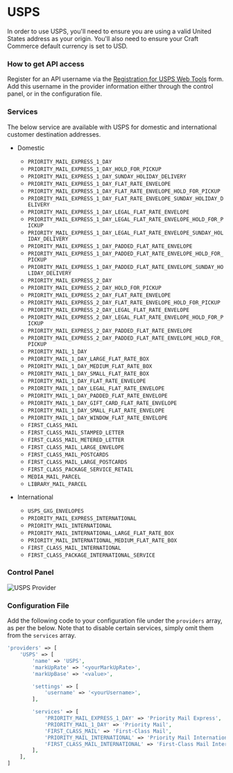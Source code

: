 # USPS

In order to use USPS, you'll need to ensure you are using a valid United States address as your origin. You'll also need to ensure your Craft Commerce default currency is set to USD.

### How to get API access

Register for an API username via the [Registration for USPS Web Tools](https://registration.shippingapis.com/) form. Add this username in the provider information either through the control panel, or in the configuration file.

### Services

The below service are available with USPS for domestic and international customer destination addresses.

- Domestic
    
    - `PRIORITY_MAIL_EXPRESS_1_DAY`
    - `PRIORITY_MAIL_EXPRESS_1_DAY_HOLD_FOR_PICKUP`
    - `PRIORITY_MAIL_EXPRESS_1_DAY_SUNDAY_HOLIDAY_DELIVERY`
    - `PRIORITY_MAIL_EXPRESS_1_DAY_FLAT_RATE_ENVELOPE`
    - `PRIORITY_MAIL_EXPRESS_1_DAY_FLAT_RATE_ENVELOPE_HOLD_FOR_PICKUP`
    - `PRIORITY_MAIL_EXPRESS_1_DAY_FLAT_RATE_ENVELOPE_SUNDAY_HOLIDAY_DELIVERY`
    - `PRIORITY_MAIL_EXPRESS_1_DAY_LEGAL_FLAT_RATE_ENVELOPE`
    - `PRIORITY_MAIL_EXPRESS_1_DAY_LEGAL_FLAT_RATE_ENVELOPE_HOLD_FOR_PICKUP`
    - `PRIORITY_MAIL_EXPRESS_1_DAY_LEGAL_FLAT_RATE_ENVELOPE_SUNDAY_HOLIDAY_DELIVERY`
    - `PRIORITY_MAIL_EXPRESS_1_DAY_PADDED_FLAT_RATE_ENVELOPE`
    - `PRIORITY_MAIL_EXPRESS_1_DAY_PADDED_FLAT_RATE_ENVELOPE_HOLD_FOR_PICKUP`
    - `PRIORITY_MAIL_EXPRESS_1_DAY_PADDED_FLAT_RATE_ENVELOPE_SUNDAY_HOLIDAY_DELIVERY`
    - `PRIORITY_MAIL_EXPRESS_2_DAY`
    - `PRIORITY_MAIL_EXPRESS_2_DAY_HOLD_FOR_PICKUP`
    - `PRIORITY_MAIL_EXPRESS_2_DAY_FLAT_RATE_ENVELOPE`
    - `PRIORITY_MAIL_EXPRESS_2_DAY_FLAT_RATE_ENVELOPE_HOLD_FOR_PICKUP`
    - `PRIORITY_MAIL_EXPRESS_2_DAY_LEGAL_FLAT_RATE_ENVELOPE`
    - `PRIORITY_MAIL_EXPRESS_2_DAY_LEGAL_FLAT_RATE_ENVELOPE_HOLD_FOR_PICKUP`
    - `PRIORITY_MAIL_EXPRESS_2_DAY_PADDED_FLAT_RATE_ENVELOPE`
    - `PRIORITY_MAIL_EXPRESS_2_DAY_PADDED_FLAT_RATE_ENVELOPE_HOLD_FOR_PICKUP`
    - `PRIORITY_MAIL_1_DAY`
    - `PRIORITY_MAIL_1_DAY_LARGE_FLAT_RATE_BOX`
    - `PRIORITY_MAIL_1_DAY_MEDIUM_FLAT_RATE_BOX`
    - `PRIORITY_MAIL_1_DAY_SMALL_FLAT_RATE_BOX`
    - `PRIORITY_MAIL_1_DAY_FLAT_RATE_ENVELOPE`
    - `PRIORITY_MAIL_1_DAY_LEGAL_FLAT_RATE_ENVELOPE`
    - `PRIORITY_MAIL_1_DAY_PADDED_FLAT_RATE_ENVELOPE`
    - `PRIORITY_MAIL_1_DAY_GIFT_CARD_FLAT_RATE_ENVELOPE`
    - `PRIORITY_MAIL_1_DAY_SMALL_FLAT_RATE_ENVELOPE`
    - `PRIORITY_MAIL_1_DAY_WINDOW_FLAT_RATE_ENVELOPE`
    - `FIRST_CLASS_MAIL`
    - `FIRST_CLASS_MAIL_STAMPED_LETTER`
    - `FIRST_CLASS_MAIL_METERED_LETTER`
    - `FIRST_CLASS_MAIL_LARGE_ENVELOPE`
    - `FIRST_CLASS_MAIL_POSTCARDS`
    - `FIRST_CLASS_MAIL_LARGE_POSTCARDS`
    - `FIRST_CLASS_PACKAGE_SERVICE_RETAIL`
    - `MEDIA_MAIL_PARCEL`
    - `LIBRARY_MAIL_PARCEL`
- International
    
    - `USPS_GXG_ENVELOPES`
    - `PRIORITY_MAIL_EXPRESS_INTERNATIONAL`
    - `PRIORITY_MAIL_INTERNATIONAL`
    - `PRIORITY_MAIL_INTERNATIONAL_LARGE_FLAT_RATE_BOX`
    - `PRIORITY_MAIL_INTERNATIONAL_MEDIUM_FLAT_RATE_BOX`
    - `FIRST_CLASS_MAIL_INTERNATIONAL`
    - `FIRST_CLASS_PACKAGE_INTERNATIONAL_SERVICE`

### Control Panel

![USPS Provider](/uploads/plugins/postie/usps-provider.png)

### Configuration File

Add the following code to your configuration file under the `providers` array, as per the below. Note that to disable certain services, simply omit them from the `services` array.

```php
'providers' => [
    'USPS' => [
        'name' => 'USPS',
        'markUpRate' => '<yourMarkUpRate>',
        'markUpBase' => '<value>',

        'settings' => [
            'username' => '<yourUsername>',
        ],

        'services' => [
            'PRIORITY_MAIL_EXPRESS_1_DAY' => 'Priority Mail Express',
            'PRIORITY_MAIL_1_DAY' => 'Priority Mail',
            'FIRST_CLASS_MAIL' => 'First-Class Mail',
            'PRIORITY_MAIL_INTERNATIONAL' => 'Priority Mail International',
            'FIRST_CLASS_MAIL_INTERNATIONAL' => 'First-Class Mail International',
        ],
    ],
]
```